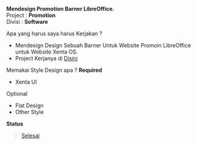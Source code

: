 **Mendesign Promotion Barner LibreOffice.**  
Project : **Promotion**  
Divisi : **Software**  

Apa yang harus saya harus Kerjakan ?
+ Mendesign Design Sebuah Barner Untuk Website Promoin LibreOffice untuk Website Xenta OS.
+ Project Kerjanya  di [Disini](../tree/master/project/promotion/software/libreoffice)

Memakai Style Design apa ?
**Required**
+ Xenta UI

Optional  
+ Flat Design
+ Other Style

**Status**
> [Selesai](../tree/master/project/promotion/software/libreoffice)
